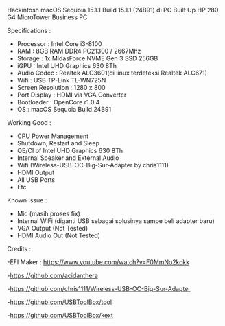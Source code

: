 Hackintosh macOS Sequoia 15.1.1 Build 15.1.1 (24B91) di PC Built Up HP 280 G4 MicroTower Business PC

Specifications :
- Processor : Intel Core i3-8100
- RAM : 8GB RAM DDR4 PC21300 / 2667Mhz
- Storage : 1x MidasForce NVME Gen 3 SSD 256GB
- iGPU : Intel UHD Graphics 630 8Th
- Audio Codec : Realtek ALC3601(di linux terdeteksi Realtek ALC671)
- Wifi : USB TP-Link TL-WN725N
- Screen Resolution : 1280 x 800
- Port Display : HDMI via VGA Converter
- Bootloader : OpenCore r1.0.4
- OS : macOS Sequoia Build 24B91

Working Good :
- CPU Power Management
- Shutdown, Restart and Sleep
- QE/CI of Intel UHD Graphics 630 8Th
- Internal Speaker and External Audio
- Wifi (Wireless-USB-OC-Big-Sur-Adapter by chris1111)
- HDMI Output
- All USB Ports
- Etc

Known Issue :
- Mic (masih proses fix)
- Internal WiFi (diganti USB sebagai solusinya sampe beli adapter baru)
- VGA Output (Not Tested)
- HDMI Audio Out (Not Tested)

Credits : 

-EFI Maker : https://www.youtube.com/watch?v=F0MmNo2kokk

-https://github.com/acidanthera

-https://github.com/chris1111/Wireless-USB-OC-Big-Sur-Adapter

-https://github.com/USBToolBox/tool

-https://github.com/USBToolBox/kext
